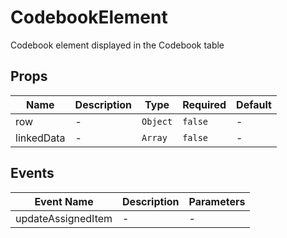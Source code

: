 # CodebookElement

Codebook element displayed in the Codebook table

## Props

<!-- @vuese:CodebookElement:props:start -->
|Name|Description|Type|Required|Default|
|---|---|---|---|---|
|row|-|`Object`|`false`|-|
|linkedData|-|`Array`|`false`|-|

<!-- @vuese:CodebookElement:props:end -->


## Events

<!-- @vuese:CodebookElement:events:start -->
|Event Name|Description|Parameters|
|---|---|---|
|updateAssignedItem|-|-|

<!-- @vuese:CodebookElement:events:end -->



